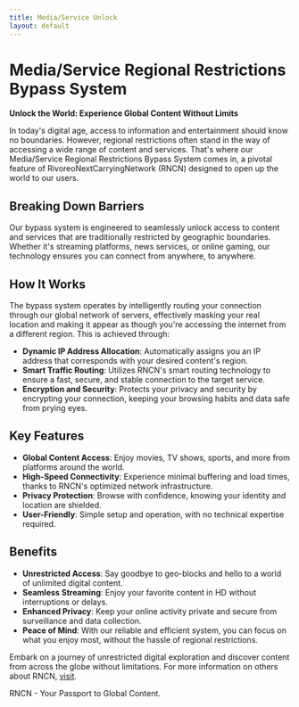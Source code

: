 ```yaml
---
title: Media/Service Unlock
layout: default
---
```


# Media/Service Regional Restrictions Bypass System

**Unlock the World: Experience Global Content Without Limits**

In today's digital age, access to information and entertainment should know no boundaries. However, regional restrictions often stand in the way of accessing a wide range of content and services. That's where our Media/Service Regional Restrictions Bypass System comes in, a pivotal feature of RivoreoNextCarryingNetwork (RNCN) designed to open up the world to our users.

## Breaking Down Barriers

Our bypass system is engineered to seamlessly unlock access to content and services that are traditionally restricted by geographic boundaries. Whether it's streaming platforms, news services, or online gaming, our technology ensures you can connect from anywhere, to anywhere.

## How It Works

The bypass system operates by intelligently routing your connection through our global network of servers, effectively masking your real location and making it appear as though you're accessing the internet from a different region. This is achieved through:

- **Dynamic IP Address Allocation**: Automatically assigns you an IP address that corresponds with your desired content's region.
- **Smart Traffic Routing**: Utilizes RNCN's smart routing technology to ensure a fast, secure, and stable connection to the target service.
- **Encryption and Security**: Protects your privacy and security by encrypting your connection, keeping your browsing habits and data safe from prying eyes.

## Key Features

- **Global Content Access**: Enjoy movies, TV shows, sports, and more from platforms around the world.
- **High-Speed Connectivity**: Experience minimal buffering and load times, thanks to RNCN's optimized network infrastructure.
- **Privacy Protection**: Browse with confidence, knowing your identity and location are shielded.
- **User-Friendly**: Simple setup and operation, with no technical expertise required.

## Benefits

- **Unrestricted Access**: Say goodbye to geo-blocks and hello to a world of unlimited digital content.
- **Seamless Streaming**: Enjoy your favorite content in HD without interruptions or delays.
- **Enhanced Privacy**: Keep your online activity private and secure from surveillance and data collection.
- **Peace of Mind**: With our reliable and efficient system, you can focus on what you enjoy most, without the hassle of regional restrictions.

Embark on a journey of unrestricted digital exploration and discover content from across the globe without limitations. For more information on others about RNCN, [visit](https://rncn.net/).

RNCN - Your Passport to Global Content.
